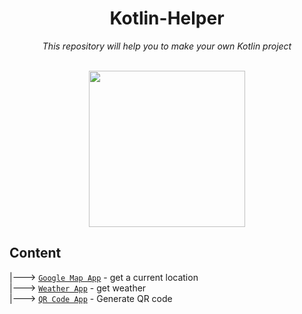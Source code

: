 <div align="center">
  <h1> Kotlin-Helper </h1>
  <p> <i> This repository will help you to make your own Kotlin project </i> </p>
</div>
<br>

<div align=center>
  <img align=center src="https://github.com/Janith3003/Janith3003/blob/main/Images/bitch.gif" style="width:250px; height=250px"/>
</div>

## Content

  |---> [`Google Map App`](/GoogleMapAppCurrentLocation) - get a current location <br>
  |---> [`Weather App`](/WeatherApp) - get weather <br>
  |---> [`QR Code App`](/QRcodeApp) - Generate QR code 
